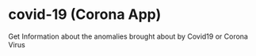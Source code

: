 # covid-19 (Corona App)
Get Information about the anomalies brought about by Covid19 or Corona Virus
